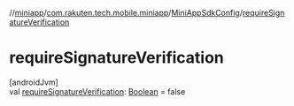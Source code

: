 //[miniapp](../../../index.md)/[com.rakuten.tech.mobile.miniapp](../index.md)/[MiniAppSdkConfig](index.md)/[requireSignatureVerification](require-signature-verification.md)

# requireSignatureVerification

[androidJvm]\
val [requireSignatureVerification](require-signature-verification.md): [Boolean](https://kotlinlang.org/api/latest/jvm/stdlib/kotlin/-boolean/index.html) = false
